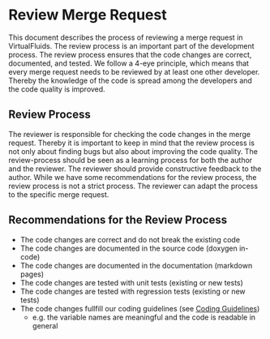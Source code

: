 # Review Merge Request

This document describes the process of reviewing a merge request in VirtualFluids. The review process is an important part of the development process. The review process ensures that the code changes are correct, documented, and tested. We follow a 4-eye principle, which means that every merge request needs to be reviewed by at least one other developer. Thereby the knowledge of the code is spread among the developers and the code quality is improved.

## Review Process

The reviewer is responsible for checking the code changes in the merge request. Thereby it is important to keep in mind that the review process is not only about finding bugs but also about improving the code quality. The review-process should be seen as a learning process for both the author and the reviewer. The reviewer should provide constructive feedback to the author. While we have some recommendations for the review process, the review process is not a strict process. The reviewer can adapt the process to the specific merge request.

## Recommendations for the Review Process
 
- The code changes are correct and do not break the existing code
- The code changes are documented in the source code (doxygen in-code)
- The code changes are documented in the documentation (markdown pages)
- The code changes are tested with unit tests (existing or new tests)
- The code changes are tested with regression tests (existing or new tests)
- The code changes fullfill our coding guidelines (see  <!-- DOXYGEN_MAKE_REF -->[Coding Guidelines](Coding-Guidelines.md))
    - e.g. the variable names are meaningful and the code is readable in general

